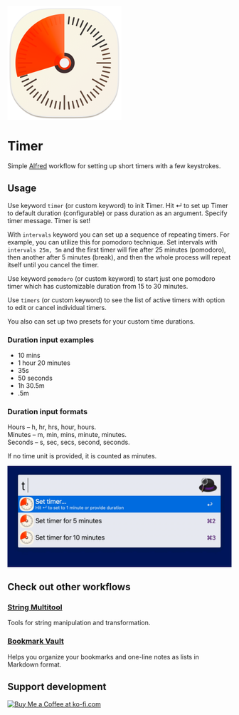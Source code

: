 ![Timer workflow](./workflow/icon.png)
# Timer
Simple [Alfred](https://www.alfredapp.com/) workflow for setting up short timers with a few keystrokes.

## Usage
Use keyword `timer` (or custom keyword) to init Timer. Hit ↵ to set up Timer to default duration (configurable) or pass duration as an argument. Specify timer message. Timer is set!

With `intervals` keyword you can set up a sequence of repeating timers. For example, you can utilize this for pomodoro technique. Set intervals with `intervals 25m, 5m` and the first timer will fire after 25 minutes (pomodoro), then another after 5 minutes (break), and then the whole process will repeat itself until you cancel the timer. 

Use keyword `pomodoro` (or custom keyword) to start just one pomodoro timer which has customizable duration from 15 to 30 minutes.

Use `timers` (or custom keyword) to see the list of active timers with option to edit or cancel individual timers.

You also can set up two presets for your custom time durations.

### Duration input examples
- 10 mins
- 1 hour 20 minutes
- 35s
- 50 seconds
- 1h 30.5m
- .5m

### Duration input formats
Hours – h, hr, hrs, hour, hours.  
Minutes – m, min, mins, minute, minutes.  
Seconds – s, sec, secs, second, seconds.

If no time unit is provided, it is counted as minutes.

![](./timer-example.gif)

## Check out other workflows
### [String Multitool](https://github.com/colomolo/alfred-string-multitool)
Tools for string manipulation and transformation.

### [Bookmark Vault](https://github.com/colomolo/alfred-bookmarks)
Helps you organize your bookmarks and one-line notes as lists in Markdown format.

## Support development
<a href='https://ko-fi.com/I2I0W98PT' target='_blank'><img height='36' style='border:0px;height:36px;' src='https://storage.ko-fi.com/cdn/kofi3.png?v=3' border='0' alt='Buy Me a Coffee at ko-fi.com' /></a>
